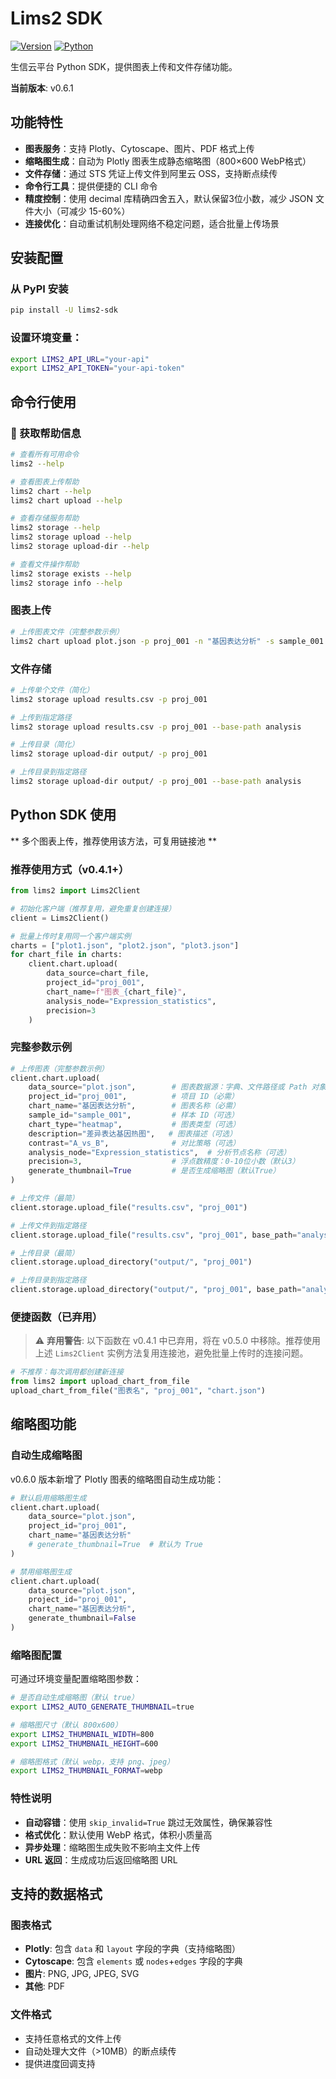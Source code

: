# Lims2 SDK

[![Version](https://img.shields.io/badge/version-0.6.1-blue.svg)](https://github.com/huangzhibo/lims2-sdk)
[![Python](https://img.shields.io/badge/python-≥3.9-green.svg)](https://www.python.org/)

生信云平台 Python SDK，提供图表上传和文件存储功能。

**当前版本**: v0.6.1

## 功能特性

- **图表服务**：支持 Plotly、Cytoscape、图片、PDF 格式上传
- **缩略图生成**：自动为 Plotly 图表生成静态缩略图（800×600 WebP格式）
- **文件存储**：通过 STS 凭证上传文件到阿里云 OSS，支持断点续传
- **命令行工具**：提供便捷的 CLI 命令
- **精度控制**：使用 decimal 库精确四舍五入，默认保留3位小数，减少 JSON 文件大小（可减少 15-60%）
- **连接优化**：自动重试机制处理网络不稳定问题，适合批量上传场景

## 安装配置

### 从 PyPI 安装
```bash
pip install -U lims2-sdk
```

### 设置环境变量：

```bash
export LIMS2_API_URL="your-api"
export LIMS2_API_TOKEN="your-api-token"
```

## 命令行使用

### 📖 获取帮助信息

```bash
# 查看所有可用命令
lims2 --help

# 查看图表上传帮助
lims2 chart --help
lims2 chart upload --help

# 查看存储服务帮助
lims2 storage --help
lims2 storage upload --help
lims2 storage upload-dir --help

# 查看文件操作帮助
lims2 storage exists --help
lims2 storage info --help
```

### 图表上传
```bash
# 上传图表文件（完整参数示例）
lims2 chart upload plot.json -p proj_001 -n "基因表达分析" -s sample_001 -t heatmap -d "差异表达热图" -c A_vs_B -a Expression_statistics --precision 3
```

### 文件存储
```bash
# 上传单个文件（简化）
lims2 storage upload results.csv -p proj_001

# 上传到指定路径
lims2 storage upload results.csv -p proj_001 --base-path analysis

# 上传目录（简化）
lims2 storage upload-dir output/ -p proj_001

# 上传目录到指定路径
lims2 storage upload-dir output/ -p proj_001 --base-path analysis
```

## Python SDK 使用
** 多个图表上传，推荐使用该方法，可复用链接池 **

### 推荐使用方式（v0.4.1+）

```python
from lims2 import Lims2Client

# 初始化客户端（推荐复用，避免重复创建连接）
client = Lims2Client()

# 批量上传时复用同一个客户端实例
charts = ["plot1.json", "plot2.json", "plot3.json"]
for chart_file in charts:
    client.chart.upload(
        data_source=chart_file,
        project_id="proj_001",
        chart_name=f"图表_{chart_file}",
        analysis_node="Expression_statistics",
        precision=3
    )
```

### 完整参数示例

```python
# 上传图表（完整参数示例）
client.chart.upload(
    data_source="plot.json",        # 图表数据源：字典、文件路径或 Path 对象
    project_id="proj_001",          # 项目 ID（必需）
    chart_name="基因表达分析",        # 图表名称（必需）
    sample_id="sample_001",         # 样本 ID（可选）
    chart_type="heatmap",           # 图表类型（可选）
    description="差异表达基因热图",   # 图表描述（可选）
    contrast="A_vs_B",              # 对比策略（可选）
    analysis_node="Expression_statistics",  # 分析节点名称（可选）
    precision=3,                    # 浮点数精度：0-10位小数（默认3）
    generate_thumbnail=True         # 是否生成缩略图（默认True）
)

# 上传文件（最简）
client.storage.upload_file("results.csv", "proj_001")

# 上传文件到指定路径
client.storage.upload_file("results.csv", "proj_001", base_path="analysis")

# 上传目录（最简）
client.storage.upload_directory("output/", "proj_001")

# 上传目录到指定路径
client.storage.upload_directory("output/", "proj_001", base_path="analysis")
```

### 便捷函数（已弃用）

> ⚠️ **弃用警告**: 以下函数在 v0.4.1 中已弃用，将在 v0.5.0 中移除。推荐使用上述 `Lims2Client` 实例方法复用连接池，避免批量上传时的连接问题。

```python
# 不推荐：每次调用都创建新连接
from lims2 import upload_chart_from_file
upload_chart_from_file("图表名", "proj_001", "chart.json")
```

## 缩略图功能

### 自动生成缩略图
v0.6.0 版本新增了 Plotly 图表的缩略图自动生成功能：

```python
# 默认启用缩略图生成
client.chart.upload(
    data_source="plot.json",
    project_id="proj_001",
    chart_name="基因表达分析"
    # generate_thumbnail=True  # 默认为 True
)

# 禁用缩略图生成
client.chart.upload(
    data_source="plot.json",
    project_id="proj_001",
    chart_name="基因表达分析",
    generate_thumbnail=False
)
```

### 缩略图配置
可通过环境变量配置缩略图参数：

```bash
# 是否自动生成缩略图（默认 true）
export LIMS2_AUTO_GENERATE_THUMBNAIL=true

# 缩略图尺寸（默认 800x600）
export LIMS2_THUMBNAIL_WIDTH=800
export LIMS2_THUMBNAIL_HEIGHT=600

# 缩略图格式（默认 webp，支持 png、jpeg）
export LIMS2_THUMBNAIL_FORMAT=webp
```

### 特性说明
- **自动容错**：使用 `skip_invalid=True` 跳过无效属性，确保兼容性
- **格式优化**：默认使用 WebP 格式，体积小质量高
- **异步处理**：缩略图生成失败不影响主文件上传
- **URL 返回**：生成成功后返回缩略图 URL

## 支持的数据格式

### 图表格式
- **Plotly**: 包含 `data` 和 `layout` 字段的字典（支持缩略图）
- **Cytoscape**: 包含 `elements` 或 `nodes`+`edges` 字段的字典
- **图片**: PNG, JPG, JPEG, SVG
- **其他**: PDF

### 文件格式
- 支持任意格式的文件上传
- 自动处理大文件（>10MB）的断点续传
- 提供进度回调支持
